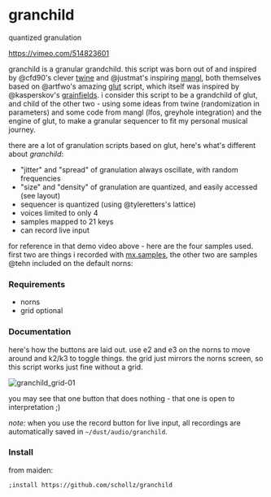 # granchild

quantized granulation

https://vimeo.com/514823601

granchild is a granular grandchild. this script was born out of and inspired by @cfd90's clever [twine](https://llllllll.co/t/twine-random-granulator/41703) and @justmat's inspiring [mangl](https://llllllll.co/t/mangl/21066/307), both themselves based on @artfwo's amazing [glut](https://llllllll.co/t/glut/21175) script, which itself was inspired by @kasperskov's [grainfields](https://llllllll.co/t/grainfields-8-voice-granular-synthesizer-for-128-grids-m4l-update/5164). i consider this script to be a grandchild of glut, and child of the other two - using some ideas from twine (randomization in parameters) and some code from mangl (lfos, greyhole integration) and the engine of glut, to make a granular sequencer to fit my personal musical journey.

there are a lot of granulation scripts based on glut, here's what's different about *granchild*:

- "jitter" and "spread" of granulation always oscillate, with random frequencies
- "size" and "density" of granulation are quantized, and easily accessed (see layout)
- sequencer is quantized (using @tyleretters's lattice)
- voices limited to only 4
- samples mapped to 21 keys 
- can record live input

for reference in that demo video above - here are the four samples used. first two are things i recorded with [mx.samples](https://llllllll.co/t/mx-samples/41400), the other two are samples @tehn included on the default norns:


### Requirements

- norns
- grid optional 

### Documentation

here's how the buttons are laid out. use e2 and e3 on the norns to move around and k2/k3 to toggle things. the grid just mirrors the norns screen, so this script works just fine without a grid.

![granchild_grid-01](https://user-images.githubusercontent.com/6550035/108640397-40e5b880-744e-11eb-93da-83bda151e44d.jpg)

you may see that one button that does nothing - that one is open to interpretation ;)

_note:_ when you use the record button for live input, all recordings are automatically saved in `~/dust/audio/granchild`.

### Install

from maiden:

```
;install https://github.com/schollz/granchild
```